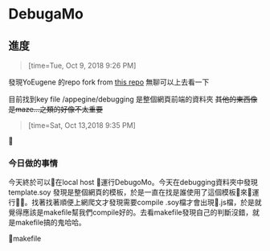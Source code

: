 # DebugaMo

## 進度
> [time=Tue, Oct 9, 2018 9:26 PM]
> 

發現YoEugene 的repo fork from [this repo](https://github.com/Roger-Wu/blockly-games) 無聊可以上去看一下

目前找到key file
/appegine/debugging
是整個網頁前端的資料夾
~~其他的東西像是maze...之類的好像不太重要~~

> [time=Sat, Oct 13,2018 9:35 PM]


### 今日做的事情

今天終於可以在local host 運行DebugoMo。今天在debugging資料夾中發現template.soy 發現是整個網頁的模板，於是一直在找是誰使用了這個模板來運行。找著找著順便上網爬文才發現需要compile .soy檔才會出現.js檔，於是就覺得應該是makefile幫我們compile好的。去看makefile發現自己的判斷沒錯，就是makefile搞的鬼哈哈。

makefile